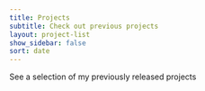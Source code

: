 ```yaml
---
title: Projects
subtitle: Check out previous projects
layout: project-list
show_sidebar: false
sort: date
---
```


See a selection of my previously released projects